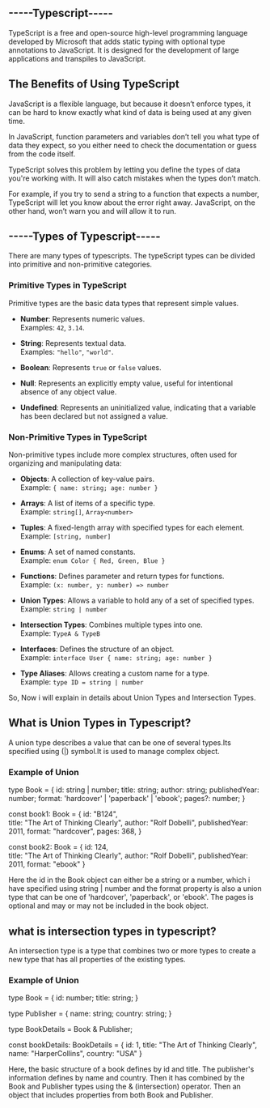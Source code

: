 ## -----Typescript-----
TypeScript is a free and open-source high-level programming language developed by Microsoft that adds static typing with optional type annotations to JavaScript. It is designed for the development of large applications and transpiles to JavaScript.



## The Benefits of Using TypeScript

JavaScript is a flexible language, but because it doesn’t enforce types, it can be hard to know exactly what kind of data is being used at any given time.

In JavaScript, function parameters and variables don’t tell you what type of data they expect, so you either need to check the documentation or guess from the code itself.

TypeScript solves this problem by letting you define the types of data you're working with. It will also catch mistakes when the types don’t match.

For example, if you try to send a string to a function that expects a number, TypeScript will let you know about the error right away. JavaScript, on the other hand, won’t warn you and will allow it to run.



## -----Types of Typescript-----
There are many types of typescripts. The typeScript types can be divided into primitive and non-primitive categories.

### Primitive Types in TypeScript
Primitive types are the basic data types that represent simple values.

- **Number**: Represents numeric values.  
  Examples: `42`, `3.14`.

- **String**: Represents textual data.  
  Examples: `"hello"`, `"world"`.

- **Boolean**: Represents `true` or `false` values.

- **Null**: Represents an explicitly empty value, useful for intentional absence of any object value.

- **Undefined**: Represents an uninitialized value, indicating that a variable has been declared but not assigned a value.



### Non-Primitive Types in TypeScript

Non-primitive types include more complex structures, often used for organizing and manipulating data:

- **Objects**: A collection of key-value pairs.  
  Example: `{ name: string; age: number }`

- **Arrays**: A list of items of a specific type.  
  Example: `string[]`, `Array<number>`

- **Tuples**: A fixed-length array with specified types for each element.  
  Example: `[string, number]`

- **Enums**: A set of named constants.  
  Example: `enum Color { Red, Green, Blue }`

- **Functions**: Defines parameter and return types for functions.  
  Example: `(x: number, y: number) => number`

- **Union Types**: Allows a variable to hold any of a set of specified types.  
  Example: `string | number`

- **Intersection Types**: Combines multiple types into one.  
  Example: `TypeA & TypeB`

- **Interfaces**: Defines the structure of an object.  
  Example: `interface User { name: string; age: number }`

- **Type Aliases**: Allows creating a custom name for a type.  
  Example: `type ID = string | number`



So, Now i will explain in details about Union Types and Intersection Types.

## What is Union Types in Typescript?
A union type describes a value that can be one of several types.Its specified using (|) symbol.It is used to manage complex object.

### Example of Union

type Book = {
    id: string | number;
    title: string;
    author: string;
    publishedYear: number;
    format: 'hardcover' | 'paperback' | 'ebook'; 
    pages?: number;
}

const book1: Book = {
    id: "B124",  
    title: "The Art of Thinking Clearly",
    author: "Rolf Dobelli",
    publishedYear: 2011,
    format: "hardcover",
    pages: 368,
}

const book2: Book = {
    id: 124,  
    title: "The Art of Thinking Clearly",
    author: "Rolf Dobelli",
    publishedYear: 2011,
    format: "ebook"
}


Here the id in the Book object can either be a string or a number, which i have specified using string | number  and the format property is also a union type that can be one of 'hardcover', 'paperback', or 'ebook'. The pages is optional and may or may not be included in the book object.



## what is intersection types in typescript?
An intersection type is a type that combines two or more types to create a new type that has all properties of the existing types.

### Example of Union

type Book = {
    id: number;
    title: string;
}

type Publisher = {
    name: string;
    country: string;
}

type BookDetails = Book & Publisher;

const bookDetails: BookDetails = {
    id: 1,
    title: "The Art of Thinking Clearly",
    name: "HarperCollins",
    country: "USA"
}



Here, the basic structure of a book defines by id and title. The publisher's information defines by name and country. Then it has combined by the Book and Publisher types using the & (intersection) operator. Then an object that includes properties from both Book and Publisher.

